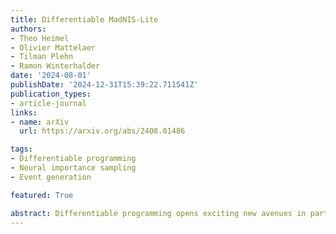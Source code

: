 ```yaml
---
title: Differentiable MadNIS-Lite
authors:
- Theo Heimel
- Olivier Mattelaer
- Tilman Plehn
- Ramon Winterhalder
date: '2024-08-01'
publishDate: '2024-12-31T15:39:22.711541Z'
publication_types:
- article-journal
links:
- name: arXiv
  url: https://arxiv.org/abs/2408.01486

tags:
- Differentiable programming
- Neural importance sampling
- Event generation

featured: True

abstract: Differentiable programming opens exciting new avenues in particle physics, also affecting future event generators. These new techniques boost the performance of current and planned MadGraph implementations. Combining phase-space mappings with a set of very small learnable flow elements, MadNIS-Lite, can improve the sampling efficiency while being physically interpretable. This defines a third sampling strategy, complementing VEGAS and the full MadNIS.
---
```

